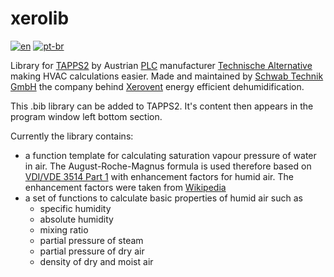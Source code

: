 # xerolib
[![en](https://img.shields.io/badge/lang-en-red.svg)](README.md)
[![pt-br](https://img.shields.io/badge/lang-de-green.svg)](README.de.md)

Library for [TAPPS2](https://wiki.ta.co.at/TAPPS2) by Austrian [PLC](https://en.wikipedia.org/wiki/Programmable_logic_controller) manufacturer [Technische Alternative](https://www.ta.co.at/) making HVAC calculations easier. Made and maintained by [Schwab Technik GmbH](https://www.schwabtechnik.ch) the company behind [Xerovent](https://www.xerovent.ch/) energy efficient dehumidification.

This .bib library can be added to TAPPS2. It's content then appears in the program window left bottom section.

Currently the library contains:
- a function template for calculating saturation vapour pressure of water in air. The August-Roche-Magnus formula is used therefore based on [VDI/VDE 3514 Part 1](https://www.vdi.de/richtlinien/details/vdivde-3514-blatt-1-gasfeuchtemessung-kenngroessen-und-formelzeichen) with enhancement factors for humid air. The enhancement factors were taken from [Wikipedia](https://de.wikipedia.org/w/index.php?title=S%C3%A4ttigungsdampfdruck&oldid=236975950#Korrekturfaktoren_f%C3%BCr_feuchte_Luft)
- a set of functions to calculate basic properties of humid air such as
  -  specific humidity
  -  absolute humidity
  -  mixing ratio
  -  partial pressure of steam
  -  partial pressure of dry air
  -  density of dry and moist air
